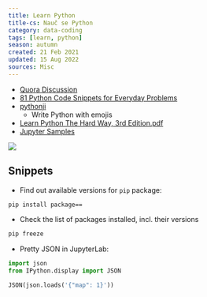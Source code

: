 ```yaml
---
title: Learn Python
title-cs: Nauč se Python
category: data-coding
tags: [learn, python]
season: autumn
created: 21 Feb 2021
updated: 15 Aug 2022
sources: Misc
---
```


* [Quora Discussion](https://www.quora.com/How-should-I-start-learning-Python-1)
* [81 Python Code Snippets for Everyday Problems](https://therenegadecoder.com/code/python-code-snippets-for-everyday-problems/)
* [pythonji](https://github.com/gahjelle/pythonji)
  * Write Python with emojis
* [Learn Python The Hard Way, 3rd Edition.pdf](../../assets/files/Learn-Python-The-Hard-Way.pdf)
* [Jupyter Samples](https://github.com/ibm-et/jupyter-samples)

![](../../assets/files/r-vs-python.png)

## Snippets
- Find out available versions for `pip` package:
```bash
pip install package==
```

- Check the list of packages installed, incl. their versions
```bash
pip freeze
```

- Pretty JSON in JupyterLab:
```python
import json
from IPython.display import JSON

JSON(json.loads('{"map": 1}'))
```
